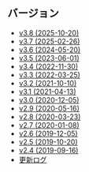 <div class="sponsor-container"></div>
<div class="ww-ads wwads-cn wwads-horizontal" data-id="327"></div>

<h2 class="versions">バージョン</h2>

* [v3.8 (2025-10-20)](/ja/updates/v3.8.md)
* [v3.7 (2025-02-26)](/ja/updates/v3.7.md)
* [v3.6 (2024-05-20)](/ja/updates/v3.6.md)
* [v3.5 (2023-06-01)](/ja/updates/v3.5.md)
* [v3.4 (2022-11-30)](/ja/updates/v3.4.md)
* [v3.3 (2022-03-25)](/ja/updates/v3.3.md)
* [v3.2 (2021-10-10)](/ja/updates/v3.2.md)
* [v3.1 (2021-04-13)](/ja/updates/v3.1.md)
* [v3.0 (2020-12-05)](/ja/updates/v3.0.md)
* [v2.9 (2020-05-16)](/ja/updates/v2.9.md)
* [v2.8 (2020-03-23)](/ja/updates/v2.8.md)
* [v2.7 (2020-01-08)](/ja/updates/v2.7.md)
* [v2.6 (2019-12-05)](/ja/updates/v2.6.md)
* [v2.5 (2019-10-20)](/ja/updates/v2.5.md)
* [v2.4 (2019-09-16)](/ja/updates/v2.4.md)
* [更新ログ](/ja/updates/changelog.md)